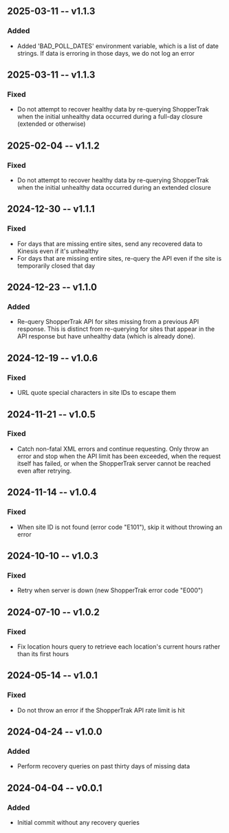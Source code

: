 ## 2025-03-11 -- v1.1.3
### Added
- Added 'BAD_POLL_DATES' environment variable, which is a list of date strings. If data is erroring in those days, we do not log an error

## 2025-03-11 -- v1.1.3
### Fixed
- Do not attempt to recover healthy data by re-querying ShopperTrak when the initial unhealthy data occurred during a full-day closure (extended or otherwise)

## 2025-02-04 -- v1.1.2
### Fixed
- Do not attempt to recover healthy data by re-querying ShopperTrak when the initial unhealthy data occurred during an extended closure

## 2024-12-30 -- v1.1.1
### Fixed
- For days that are missing entire sites, send any recovered data to Kinesis even if it's unhealthy
- For days that are missing entire sites, re-query the API even if the site is temporarily closed that day

## 2024-12-23 -- v1.1.0
### Added
- Re-query ShopperTrak API for sites missing from a previous API response. This is distinct from re-querying for sites that appear in the API response but have unhealthy data (which is already done).

## 2024-12-19 -- v1.0.6
### Fixed
- URL quote special characters in site IDs to escape them

## 2024-11-21 -- v1.0.5
### Fixed
- Catch non-fatal XML errors and continue requesting. Only throw an error and stop when the API limit has been exceeded, when the request itself has failed, or when the ShopperTrak server cannot be reached even after retrying.

## 2024-11-14 -- v1.0.4
### Fixed
- When site ID is not found (error code "E101"), skip it without throwing an error

## 2024-10-10 -- v1.0.3
### Fixed
- Retry when server is down (new ShopperTrak error code "E000")

## 2024-07-10 -- v1.0.2
### Fixed
- Fix location hours query to retrieve each location's current hours rather than its first hours

## 2024-05-14 -- v1.0.1
### Fixed
- Do not throw an error if the ShopperTrak API rate limit is hit

## 2024-04-24 -- v1.0.0
### Added
- Perform recovery queries on past thirty days of missing data

## 2024-04-04 -- v0.0.1
### Added
- Initial commit without any recovery queries
